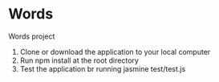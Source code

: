 # Words
Words project

1. Clone or download the application to your local computer
2. Run npm install at the root directory
3. Test the application br running jasmine test/test.js
